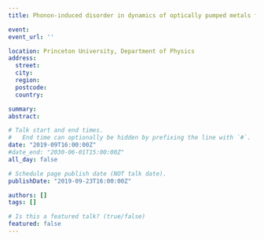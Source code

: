 ```yaml
---
title: Phonon-induced disorder in dynamics of optically pumped metals from non-linear electron-phonon coupling

event: 
event_url: ''

location: Princeton University, Department of Physics
address:
  street: 
  city: 
  region: 
  postcode: 
  country: 

summary: 
abstract:

# Talk start and end times.
#   End time can optionally be hidden by prefixing the line with `#`.
date: "2019-09T16:00:00Z"
#date_end: "2030-06-01T15:00:00Z"
all_day: false

# Schedule page publish date (NOT talk date).
publishDate: "2019-09-23T16:00:00Z"

authors: []
tags: []

# Is this a featured talk? (true/false)
featured: false
---
```

